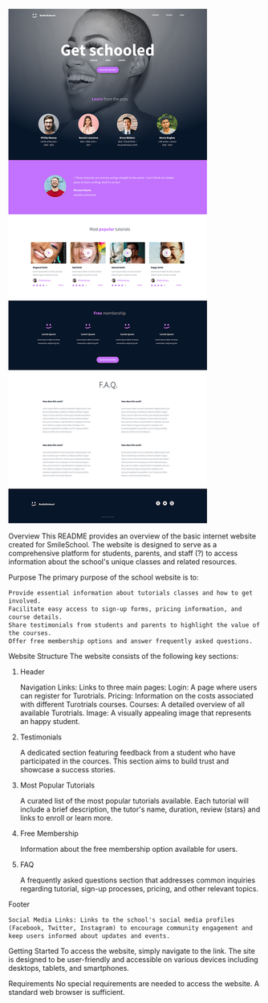 ![My Image](website.jpg)

Overview
This README provides an overview of the basic internet website created for SmileSchool. The website is designed to serve as a comprehensive platform for students, parents, and staff (?) to access information about the school's unique classes and related resources.

Purpose
The primary purpose of the school website is to:

    Provide essential information about tutorials classes and how to get involved.
    Facilitate easy access to sign-up forms, pricing information, and course details.
    Share testimonials from students and parents to highlight the value of the courses.
    Offer free membership options and answer frequently asked questions.

Website Structure
The website consists of the following key sections:
1. Header

    Navigation Links: Links to three main pages:
        Login: A page where users can register for Turotrials.
        Pricing: Information on the costs associated with different Turotrials courses.
        Courses: A detailed overview of all available Turotrials.
    Image: A visually appealing image that represents an happy student.

2. Testimonials

    A dedicated section featuring feedback from a student who have participated in the cources. This section aims to build trust and showcase a success stories.

3. Most Popular Tutorials

    A curated list of the most popular tutorials available. Each tutorial will include a brief description, the tutor's name, duration, review (stars) and links to enroll or learn more.

4. Free Membership

    Information about the free membership option available for users.

5. FAQ

    A frequently asked questions section that addresses common inquiries regarding tutorial, sign-up processes, pricing, and other relevant topics.

Footer

    Social Media Links: Links to the school's social media profiles (Facebook, Twitter, Instagram) to encourage community engagement and keep users informed about updates and events.

Getting Started
To access the website, simply navigate to the link. The site is designed to be user-friendly and accessible on various devices including desktops, tablets, and smartphones.

Requirements
No special requirements are needed to access the website. A standard web browser is sufficient.

